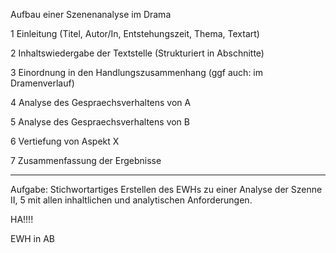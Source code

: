 Aufbau einer Szenenanalyse im Drama

1 Einleitung (Titel, Autor/In, Entstehungszeit, Thema, Textart)

2 Inhaltswiedergabe der Textstelle (Strukturiert in Abschnitte)

3 Einordnung in den Handlungszusammenhang (ggf auch: im Dramenverlauf)

4 Analyse des Gespraechsverhaltens von A

5 Analyse des Gespraechsverhaltens von B

6 Vertiefung von Aspekt X

7 Zusammenfassung der Ergebnisse

---

Aufgabe: Stichwortartiges Erstellen des EWHs zu einer Analyse der Szenne II, 5 mit allen inhaltlichen und analytischen Anforderungen.

HA!!!!

EWH in AB